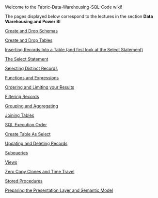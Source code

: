 Welcome to the Fabric-Data-Warehousing-SQL-Code wiki!

The pages displayed below correspond to the lectures in the section **Data Warehousing and Power BI**

[Create and Drop Schemas](https://github.com/malvik01/Fabric-Data-Warehousing-SQL-Code/wiki/Create-and-Drop-Schemas)

[Create and Drop Tables](https://github.com/malvik01/Fabric-Data-Warehousing-SQL-Code/wiki/Create-and-Drop-Tables)

[Inserting Records Into a Table (and first look at the Select Statement)](https://github.com/malvik01/Fabric-Data-Warehousing-SQL-Code/wiki/Inserting-Records-into-a-Table-(and-first-look-at-the-Select-Statement))

[The Select Statement](https://github.com/malvik01/Fabric-Data-Warehousing-SQL-Code/wiki/The-Select-Statement)

[Selecting Distinct Records](https://github.com/malvik01/Fabric-Data-Warehousing-SQL-Code/wiki/Selecting-Distinct-Records)

[Functions and Expressions](https://github.com/malvik01/Fabric-Data-Warehousing-SQL-Code/wiki/Functions-and-Expressions)

[Ordering and Limiting your Results](https://github.com/malvik01/Fabric-Data-Warehousing-SQL-Code/wiki/Ordering-and-Limiting-your-Results)

[Filtering Records](https://github.com/malvik01/Fabric-Data-Warehousing-SQL-Code/wiki/Filtering-Records)

[Grouping and Aggregating](https://github.com/malvik01/Fabric-Data-Warehousing-SQL-Code/wiki/Grouping-and-Aggregating)

[Joining Tables](https://github.com/malvik01/Fabric-Data-Warehousing-SQL-Code/wiki/Joining-Tables)

[SQL Execution Order](https://github.com/malvik01/Fabric-Data-Warehousing-SQL-Code/wiki/SQL-Execution-Order)

[Create Table As Select](https://github.com/malvik01/Fabric-Data-Warehousing-SQL-Code/wiki/Create-Table-As-Select)

[Updating and Deleting Records](https://github.com/malvik01/Fabric-Data-Warehousing-SQL-Code/wiki/Updating-and-Deleting-Records)

[Subqueries](https://github.com/malvik01/Fabric-Data-Warehousing-SQL-Code/wiki/Subqueries)

[Views](https://github.com/malvik01/Fabric-Data-Warehousing-SQL-Code/wiki/Views)

[Zero Copy Clones and Time Travel](https://github.com/malvik01/Fabric-Data-Warehousing-SQL-Code/wiki/Zero-Copy-Clones-and-Time-Travel)

[Stored Procedures](https://github.com/malvik01/Fabric-Data-Warehousing-SQL-Code/wiki/Stored-Procedures)

[Preparing the Presentation Layer and Semantic Model](https://github.com/malvik01/Fabric-Data-Warehousing-SQL-Code/wiki/Preparing-the-Presentation-Layer-and-Semantic-Model)


